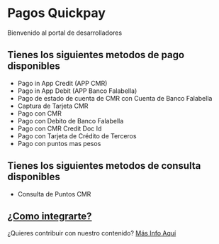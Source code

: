 # Pagos Quickpay

Bienvenido al portal de desarrolladores

## Tienes los siguientes metodos de pago disponibles

  - Pago in App Credit (APP CMR)
  - Pago in App Debit (APP Banco Falabella)
  - Pago de estado de cuenta de CMR con Cuenta de Banco Falabella
  - Captura de Tarjeta CMR
  - Pago con CMR
  - Pago con Debito de Banco Falabella
  - Pago con CMR Credit Doc Id
  - Pago con Tarjeta de Crédito de Terceros
  - Pago con puntos mas pesos
  
## Tienes los siguientes metodos de consulta disponibles

  - Consulta de Puntos CMR

## [¿Como integrarte?](articles/pagos/introduction.md)

¿Quieres contribuir con nuestro contenido? [Más Info Aquí](articles/contribuciones/introduction.md)
